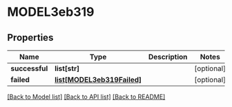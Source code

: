 # MODEL3eb319

## Properties
Name | Type | Description | Notes
------------ | ------------- | ------------- | -------------
**successful** | **list[str]** |  | [optional] 
**failed** | [**list[MODEL3eb319Failed]**](MODEL3eb319Failed.md) |  | [optional] 

[[Back to Model list]](../README.md#documentation-for-models) [[Back to API list]](../README.md#documentation-for-api-endpoints) [[Back to README]](../README.md)


